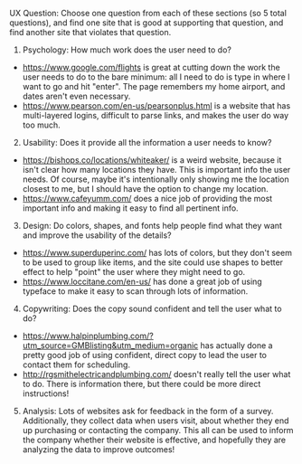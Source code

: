 UX Question: Choose one question from each of these sections (so 5 total questions), and find one site that is good at supporting that question, and find another site that violates that question.

  1) Psychology: How much work does the user need to do?
  * https://www.google.com/flights is great at cutting down the work the user needs to do to the bare minimum: all I need to do is type in where I want to go and hit "enter". The page remembers my home airport, and dates aren't even necessary.
  * https://www.pearson.com/en-us/pearsonplus.html is a website that has multi-layered logins, difficult to parse links, and makes the user do way too much.

  2) Usability: Does it provide all the information a user needs to know?
  * https://bishops.co/locations/whiteaker/ is a weird website, because it isn't clear how many locations they have. This is important info the user needs. Of course, maybe it's intentionally only showing me the location closest to me, but I should have the option to change my location.
  * https://www.cafeyumm.com/ does a nice job of providing the most important info and making it easy to find all pertinent info.

  3) Design: Do colors, shapes, and fonts help people find what they want and improve the usability of the details?
  * https://www.superduperinc.com/ has lots of colors, but they don't seem to be used to group like items, and the site could use shapes to better effect to help "point" the user where they might need to go.
  * https://www.loccitane.com/en-us/ has done a great job of using typeface to make it easy to scan through lots of information.

  4) Copywriting: Does the copy sound confident and tell the user what to do?
  * https://www.halpinplumbing.com/?utm_source=GMBlisting&utm_medium=organic has actually done a pretty good job of using confident, direct copy to lead the user to contact them for scheduling.
  * http://rgsmithelectricandplumbing.com/ doesn't really tell the user what to do. There is information there, but there could be more direct instructions!

  5) Analysis: Lots of websites ask for feedback in the form of a survey. Additionally, they collect data when users visit, about whether they end up purchasing or contacting the company. This all can be used to inform the company whether their website is effective, and hopefully they are analyzing the data to improve outcomes!

  
